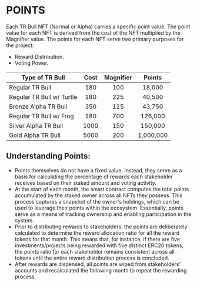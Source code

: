# POINTS



Each TR Bull NFT (Normal or Alpha) carries a specific point value. The point value for each NFT is derived from the cost of the NFT multiplied by the Magnifier value. The points for each NFT serve two primary purposes for the project:

* Reward Distribution.
* Voting Power.

| Type of TR Bull           | Cost | Magnifier |   Points  |
| ------------------------- | :--: | :-------: | :-------: |
| Regular TR Bull           |  180 |    100    |   18,000  |
| Regular TR Bull w/ Turtle |  180 |    225    |   40,500  |
| Bronze Alpha TR Bull      |  350 |    125    |   43,750  |
| Regular TR Bull w/ Frog   |  180 |    700    |  126,000  |
| Silver Alpha TR Bull      | 1000 |    150    |  150,000  |
| Gold Alpha TR Bull        | 5000 |    200    | 1,000,000 |



## Understanding Points:

* Points themselves do not have a fixed value. Instead, they serve as a basis for calculating the percentage of rewards each stakeholder receives based on their staked amount and voting activity.
* At the start of each month, the smart contract computes the total points accumulated by the staked owner across all NFTs they possess. This process captures a snapshot of the owner's holdings, which can be used to leverage their points within the ecosystem. Essentially, points serve as a means of tracking ownership and enabling participation in the system.&#x20;
* Prior to distributing rewards to stakeholders, the points are deliberately calculated to determine the reward allocation ratio for all the reward tokens for that month. This means that, for instance, if there are five investments/projects being rewarded with five distinct ERC20 tokens, the points ratio for each stakeholder remains consistent across all tokens until the entire reward distribution process is concluded.&#x20;
* After rewards are dispensed, all points are wiped from stakeholders' accounts and recalculated the following month to repeat the rewarding process.
